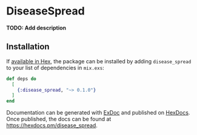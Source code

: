 # DiseaseSpread

**TODO: Add description**

## Installation

If [available in Hex](https://hex.pm/docs/publish), the package can be installed
by adding `disease_spread` to your list of dependencies in `mix.exs`:

```elixir
def deps do
  [
    {:disease_spread, "~> 0.1.0"}
  ]
end
```

Documentation can be generated with [ExDoc](https://github.com/elixir-lang/ex_doc)
and published on [HexDocs](https://hexdocs.pm). Once published, the docs can
be found at <https://hexdocs.pm/disease_spread>.

